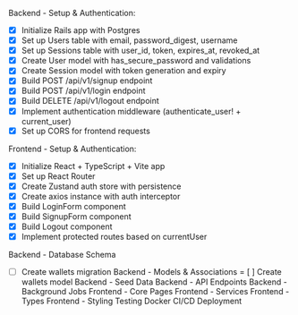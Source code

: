 Backend - Setup & Authentication:
- [x] Initialize Rails app with Postgres
- [x] Set up Users table with email, password_digest, username
- [x] Set up Sessions table with user_id, token, expires_at, revoked_at
- [x] Create User model with has_secure_password and validations
- [x] Create Session model with token generation and expiry
- [x] Build POST /api/v1/signup endpoint
- [x] Build POST /api/v1/login endpoint
- [x] Build DELETE /api/v1/logout endpoint
- [x] Implement authentication middleware (authenticate_user! + current_user)
- [x] Set up CORS for frontend requests

Frontend - Setup & Authentication:

- [x] Initialize React + TypeScript + Vite app
- [x] Set up React Router
- [x] Create Zustand auth store with persistence
- [x] Create axios instance with auth interceptor
- [x] Build LoginForm component
- [x] Build SignupForm component
- [x] Build Logout component
- [x] Implement protected routes based on currentUser

Backend - Database Schema
- [ ] Create wallets migration
Backend - Models & Associations
= [ ] Create wallets model
Backend - Seed Data
Backend - API Endpoints
Backend - Background Jobs
Frontend - Core Pages
Frontend - Services
Frontend - Types
Frontend - Styling
Testing
Docker
CI/CD
Deployment